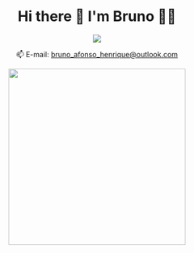 <h1 align="center"> Hi there 👋 I'm Bruno 👨‍💻</h1>

<p align = 'center'>
    <a href="https://www.linkedin.com/in/bruno-afonso-henrique/">
    <img src="https://img.shields.io/badge/linkedin-%230077B5.svg?&style=for-the-badge&logo=linkedin&logoColor=white" /></a>
</p>

<p align='center'>
  📫 E-mail: <a href='mailto:bruno_afonso_henrique@outlook.com'>bruno_afonso_henrique@outlook.com</a>
</p>

<p align='center'>
  <a href="#"><img src="https://github-readme-stats.vercel.app/api?username=alexandresanlim&show_icons=true&count_private=true&theme=dark" width="350"></a>
</p>
